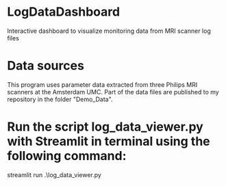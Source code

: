# LogDataDashboard
Interactive dashboard to visualize monitoring data from MRI scanner log files

# Data sources
This program uses parameter data extracted from three Philips MRI scanners at the Amsterdam UMC. Part of the data files are published to my repository in the folder "Demo_Data". 

# Run the script log_data_viewer.py with Streamlit in terminal using the following command:
streamlit run .\log_data_viewer.py